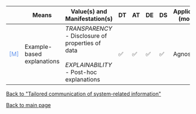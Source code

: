 |       | Means  | Value(s) and Manifestation(s)| DT|AT | DE | DS | Application (model) | Approach | Visual elements | Additional details
| ----------- |  --------------------------- | ---------------  |------------------------------|-------------| ----------------------|----------------------|----------------------------|--------------------|------------------------|--------------------------------- |
<span style="color:#6495ED">[M]</span> | Example-based explanations |  *TRANSPARENCY* <br> - Disclosure of properties of data<br><br> *EXPLAINABILITY*<br> - Post-hoc explanations |✅ |✅ |✅ | ✅ | Agnostic |- Similar examples <br> - Typical examples<br> - Counterfactual example | - Example images from dataset if in the visual domain  |Normative vs comparative explanations

[Back to "Tailored communication of system-related information"](../Table3A.md)

[Back to main page](../index.md)